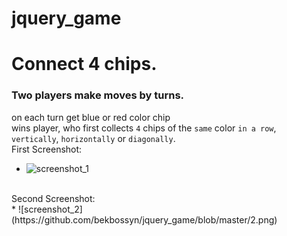 # jquery_game
# Connect 4 chips.
### Two players make moves by turns.
on each turn get blue or red color chip<br>
wins player, who first collects `4` chips of the `same` color `in a row`,<br>
`vertically`, `horizontally` or `diagonally`.
<br>
First Screenshot:
<br>
* ![screenshot_1](https://github.com/bekbossyn/jquery_game/blob/master/1.png)
<br>
Second Screenshot:
<br>
* ![screenshot_2](https://github.com/bekbossyn/jquery_game/blob/master/2.png)